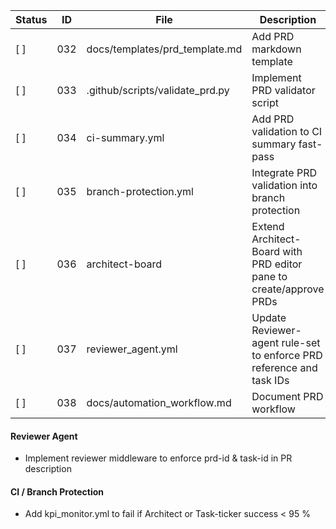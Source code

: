 <!-- ARCHITECT PROMPT: You are an AI architect.  
Generate a task breakdown from the planning bullets below.  
Return a markdown table with columns: | Status | ID | File | Description |.  
Use [ ] for unchecked tasks and [x] for completed ones. -->

| Status | ID  | File                              | Description                                                                                               |
|--------|-----|-----------------------------------|-----------------------------------------------------------------------------------------------------------|
| [ ]    | 032 | docs/templates/prd_template.md    | Add PRD markdown template                                                                                 |
| [ ]    | 033 | .github/scripts/validate_prd.py   | Implement PRD validator script                                                                            |
| [ ]    | 034 | ci-summary.yml                    | Add PRD validation to CI summary fast-pass                                                                |
| [ ]    | 035 | branch-protection.yml             | Integrate PRD validation into branch protection                                                           |
| [ ]    | 036 | architect-board                   | Extend Architect-Board with PRD editor pane to create/approve PRDs                                        |
| [ ]    | 037 | reviewer_agent.yml                | Update Reviewer-agent rule-set to enforce PRD reference and task IDs                                      |
| [ ]    | 038 | docs/automation_workflow.md       | Document PRD workflow                                                                                     |

#### Reviewer Agent
- Implement reviewer middleware to enforce prd-id & task-id in PR description

#### CI / Branch Protection
- Add kpi_monitor.yml to fail if Architect or Task-ticker success < 95 %
